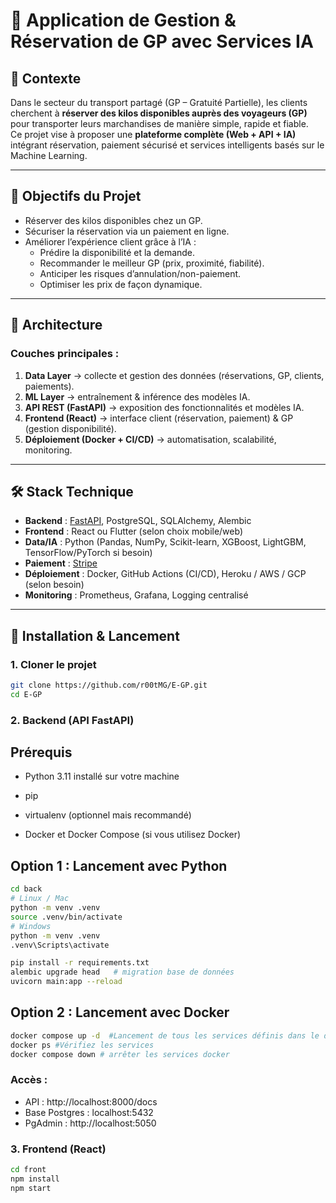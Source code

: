 # 🚚 Application de Gestion & Réservation de GP avec Services IA

## 📌 Contexte
Dans le secteur du transport partagé (GP – Gratuité Partielle), les clients cherchent à **réserver des kilos disponibles auprès des voyageurs (GP)** pour transporter leurs marchandises de manière simple, rapide et fiable.  
Ce projet vise à proposer une **plateforme complète (Web + API + IA)** intégrant réservation, paiement sécurisé et services intelligents basés sur le Machine Learning.

---

## 🎯 Objectifs du Projet
- Réserver des kilos disponibles chez un GP.  
- Sécuriser la réservation via un paiement en ligne.  
- Améliorer l’expérience client grâce à l’IA :  
  - Prédire la disponibilité et la demande.  
  - Recommander le meilleur GP (prix, proximité, fiabilité).  
  - Anticiper les risques d’annulation/non-paiement.  
  - Optimiser les prix de façon dynamique.  

---

## 🧩 Architecture
### Couches principales :
1. **Data Layer** → collecte et gestion des données (réservations, GP, clients, paiements).  
2. **ML Layer** → entraînement & inférence des modèles IA.  
3. **API REST (FastAPI)** → exposition des fonctionnalités et modèles IA.  
4. **Frontend (React)** → interface client (réservation, paiement) & GP (gestion disponibilité).  
5. **Déploiement (Docker + CI/CD)** → automatisation, scalabilité, monitoring.  

---

## 🛠️ Stack Technique
- **Backend** : [FastAPI](https://fastapi.tiangolo.com/), PostgreSQL, SQLAlchemy, Alembic  
- **Frontend** : React ou Flutter (selon choix mobile/web)  
- **Data/IA** : Python (Pandas, NumPy, Scikit-learn, XGBoost, LightGBM, TensorFlow/PyTorch si besoin)  
- **Paiement** : [Stripe](https://stripe.com/)  
- **Déploiement** : Docker, GitHub Actions (CI/CD), Heroku / AWS / GCP (selon besoin)  
- **Monitoring** : Prometheus, Grafana, Logging centralisé  

---

## 🚀 Installation & Lancement
### 1. Cloner le projet
```bash
git clone https://github.com/r00tMG/E-GP.git
cd E-GP
```
### 2. Backend (API FastAPI)
## Prérequis

- Python 3.11 installé sur votre machine

- pip

- virtualenv (optionnel mais recommandé)

- Docker et Docker Compose (si vous utilisez Docker)

## Option 1 : Lancement avec Python
```bash
cd back
# Linux / Mac
python -m venv .venv
source .venv/bin/activate
# Windows
python -m venv .venv
.venv\Scripts\activate

pip install -r requirements.txt
alembic upgrade head   # migration base de données
uvicorn main:app --reload
```
## Option 2 : Lancement avec Docker
```bash
docker compose up -d  #Lancement de tous les services définis dans le docker-compose.yml
docker ps #Vérifiez les services
docker compose down # arrêter les services docker

```

### Accès :

- API : http://localhost:8000/docs
- Base Postgres : localhost:5432
- PgAdmin : http://localhost:5050

### 3. Frontend (React)
```bash
cd front
npm install
npm start
```

